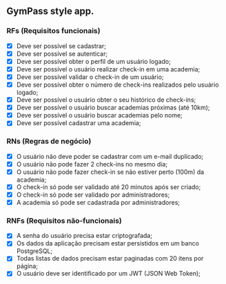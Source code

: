 ## GymPass style app.

### RFs (Requisitos funcionais)

- [X] Deve ser possível se cadastrar;
- [X] Deve ser possível se autenticar;
- [X] Deve ser possível obter o perfil de um usuário logado;
- [X] Deve ser possível o usuário realizar check-in em uma academia;
- [X] Deve ser possível validar o check-in de um usuário;
- [X] Deve ser possível obter o número de check-ins realizados pelo usuário logado;
- [X] Deve ser possível o usuário obter o seu histórico de check-ins;
- [X] Deve ser possível o usuário buscar academias próximas (até 10km);
- [X] Deve ser possível o usuário buscar academias pelo nome;
- [X] Deve ser possível cadastrar uma academia;

### RNs (Regras de negócio)

- [X] O usuário não deve poder se cadastrar com um e-mail duplicado;
- [X] O usuário não pode fazer 2 check-ins no mesmo dia;
- [X] O usuário não pode fazer check-in se não estiver perto (100m) da academia;
- [X] O check-in só pode ser validado até 20 minutos após ser criado;
- [X] O check-in só pode ser validado por administradores;
- [X] A academia só pode ser cadastrada por administradores;

### RNFs (Requisitos não-funcionais)

- [X] A senha do usuário precisa estar criptografada;
- [X] Os dados da aplicação precisam estar persistidos em um banco PostgreSQL;
- [X] Todas listas de dados precisam estar paginadas com 20 itens por página;
- [X] O usuário deve ser identificado por um JWT (JSON Web Token);